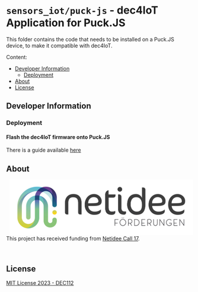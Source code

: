 # `sensors_iot/puck-js` - dec4IoT Application for Puck.JS

This folder contains the code that needs to be installed on a Puck.JS device, to make it compatible with dec4IoT.

Content:
* [Developer Information](#developer-information)
  * [Deployment](#deployment) 
* [About](#about)
* [License](#license)

## Developer Information

### Deployment

#### Flash the dec4IoT firmware onto Puck.JS
There is a guide available [here](puck-setup.md)



## About  

<img align="right" src="https://raw.githubusercontent.com/dec112/dc-iot/main/app/assets/images/netidee.jpeg" height="150">This project has received funding from [Netidee Call 17](https://netidee.at).

<br clear="both" />

## License

[MIT License 2023 - DEC112](https://raw.githubusercontent.com/dec112/dc-iot/main/LICENSE)
